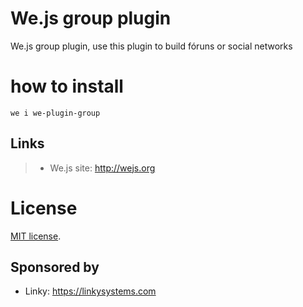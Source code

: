 # We.js group plugin

We.js group plugin, use this plugin to build fóruns or social networks

# how to install
```
we i we-plugin-group
```


## Links

> * We.js site: http://wejs.org

# License

[MIT license](https://github.com/wejs/we-core/blob/master/LICENSE.md).

## Sponsored by

- Linky: https://linkysystems.com

